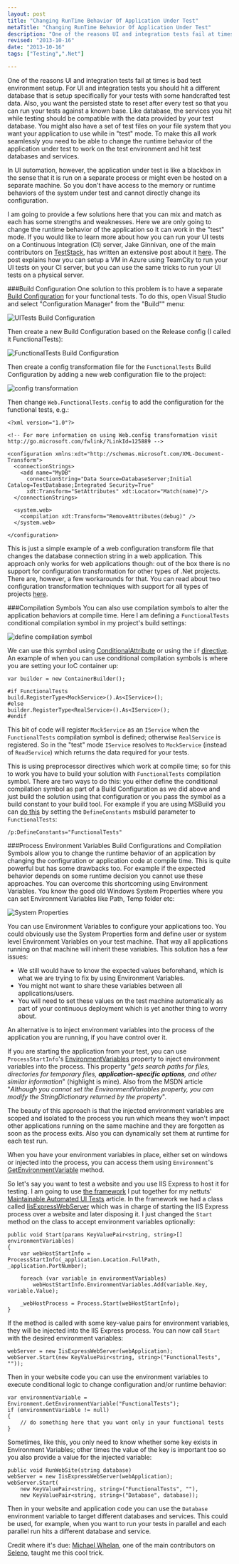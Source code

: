 ```yaml
--- 
layout: post
title: "Changing RunTime Behavior Of Application Under Test"
metaTitle: "Changing RunTime Behavior Of Application Under Test"
description: "One of the reasons UI and integration tests fail at times is bad test environment. In this article I explain a few ideas for setting up your test environment properly."
revised: "2013-10-16"
date: "2013-10-16"
tags: ["Testing",".Net"]

---
```


One of the reasons UI and integration tests fail at times is bad test environment setup. For UI and integration tests you should hit a different database that is setup specifically for your tests with some handcrafted test data. Also, you want the persisted state to reset after every test so that you can run your tests against a known base. Like database, the services you hit while testing should be compatible with the data provided by your test database. You might also have a set of test files on your file system that you want your application to use while in "test" mode. To make this all work seamlessly you need to be able to change the runtime behavior of the application under test to work on the test environment and hit test databases and services. 

In UI automation, however, the application under test is like a blackbox in the sense that it is run on a separate process or might even be hosted on a separate machine. So you don't have access to the memory or runtime behaviors of the system under test and cannot directly change its configuration.

I am going to provide a few solutions here that you can mix and match as each has some strengths and weaknesses. Here we are only going to change the runtime behavior of the application so it can work in the "test" mode. If you would like to learn more about how you can run your UI tests on a Continuous Integration (CI) server, Jake Ginnivan, one of the main contributors on [TestStack](http://teststack.net), has written an extensive post about it [here](http://jake.ginnivan.net/teamcity-ui-test-agent). The post explains how you can setup a VM in Azure using TeamCity to run your UI tests on your CI server, but you can use the same tricks to run your UI tests on a physical server.

###Build Configuration
One solution to this problem is to have a separate <a href="http://msdn.microsoft.com/en-us/library/kkz9kefa(v=vs.110).aspx">Build Configuration</a> for your functional tests. To do this, open Visual Studio and select "Configuration Manager" from the "Build"" menu:

![UITests Build Configuration](/get/changing-runtime-behavior-for-tests/build-configuration.PNG)

Then create a new Build Configuration based on the Release config (I called it FunctionalTests):

![FunctionalTests Build Configuration](/get/changing-runtime-behavior-for-tests/new-build-config.PNG)

Then create a config transformation file for the `FunctionalTests` Build Configuration by adding a new web configuration file to the project:

![config transformation](/get/changing-runtime-behavior-for-tests/functionaltests-web-config.PNG)

Then change `Web.FunctionalTests.config` to add the configuration for the functional tests, e.g.:

	<?xml version="1.0"?>
	
	<!-- For more information on using Web.config transformation visit http://go.microsoft.com/fwlink/?LinkId=125889 -->
	
	<configuration xmlns:xdt="http://schemas.microsoft.com/XML-Document-Transform">
	  <connectionStrings>
	    <add name="MyDB"
	      connectionString="Data Source=DatabaseServer;Initial Catalog=TestDatabase;Integrated Security=True"
	      xdt:Transform="SetAttributes" xdt:Locator="Match(name)"/>
	  </connectionStrings>
	
	  <system.web>
	    <compilation xdt:Transform="RemoveAttributes(debug)" />
	  </system.web>
	
	</configuration>

This is just a simple example of a web configuration transform file that changes the database connection string in a web application. This approach only works for web applications though: out of the box there is no support for configuration transformation for other types of .Net projects. There are, however, a few workarounds for that. You can read about two configuration transformation techniques with support for all types of projects [here](/transform-app-config-and-web-config).

###Compilation Symbols
You can also use compilation symbols to alter the application behaviors at compile time. Here I am defining a `FunctionalTests` conditional compilation symbol in my project's build settings:

![define compilation symbol](/get/changing-runtime-behavior-for-tests/define-compilation-symbol.PNG)

We can use this symbol using <a href="http://msdn.microsoft.com/en-us/library/system.diagnostics.conditionalattribute(v=vs.100).aspx">ConditionalAttribute</a> or using the `if` <a href="http://msdn.microsoft.com/en-us/library/vstudio/4y6tbswk(v=vs.110).aspx">directive</a>. An example of when you can use conditional compilation symbols is where you are setting your IoC container up:

	var builder = new ContainerBuilder();
	
	#if FunctionalTests
	build.RegisterType<MockService>().As<IService>();
	#else
	builder.RegisterType<RealService>().As<IService>();
	#endif

This bit of code will register `MockService` as an `IService` when the `FunctionalTests` compilation symbol is defined; otherwise `RealService` is registered. So in the "test" mode `IService` resolves to `MockService` (instead of `ReadService`) which returns the data required for your tests.

This is using preprocessor directives which work at compile time; so for this to work you have to build your solution with `FunctionalTests` compilation symbol. There are two ways to do this: you either define the conditional compilation symbol as part of a Build Configuration as we did above and just build the solution using that configuration or you pass the symbol as a build constant to your build tool. For example if you are using MSBuild you can [do this](http://stackoverflow.com/a/480207) by setting the `DefineConstants` msbuild parameter to `FunctionalTests`:

	/p:DefineConstants="FunctionalTests"

###Process Environment Variables
Build Configurations and Compilation Symbols allow you to change the runtime behavior of an application by changing the configuration or application code at compile time. This is quite powerful but has some drawbacks too. For example if the expected behavior depends on some runtime decision you cannot use these approaches. You can overcome this shortcoming using Environment Variables. You know the good old Windows System Properties where you can set Environment Variables like Path, Temp folder etc:

![System Properties](/get/changing-runtime-behavior-for-tests/win-environment-variables.PNG)

You can use Environment Variables to configure your applications too. You could obviously use the System Properties form and define user or system level Environment Variables on your test machine. That way all applications running on that machine will inherit these variables. This solution has a few issues: 

 * We still would have to know the expected values beforehand, which is what we are trying to fix by using Environment Variables. 
 * You might not want to share these variables between all applications/users. 
 * You will need to set these values on the test machine automatically as part of your continuous deployment which is yet another thing to worry about.
 
An alternative is to inject environment variables into the process of the application you are running, if you have control over it. 

If you are starting the application from your test, you can use `ProcessStartInfo`'s [EnvironmentVariables](http://msdn.microsoft.com/en-us/library/system.diagnostics.processstartinfo.environmentvariables.aspx) property to inject environment variables into the process. This property "*gets search paths for files, directories for temporary files, **application-specific options**, and other similar information*" (highlight is mine). Also from the MSDN article "*Although you cannot set the EnvironmentVariables property, you can modify the StringDictionary returned by the property*".

The beauty of this approach is that the injected environment variables are scoped and isolated to the process you run which means they won't impact other applications running on the same machine and they are forgotten as soon as the process exits. Also you can dynamically set them at runtime for each test run.

When you have your environment variables in place, either set on windows or injected into the process, you can access them using `Environment`'s [GetEnvironmentVariable](http://msdn.microsoft.com/en-us/library/77zkk0b6.aspx) method.

So let's say you want to test a website and you use IIS Express to host it for testing. I am going to use [the framework](https://github.com/tutsplus/maintainable-automated-ui-tests/tree/master/src/MvcMusicStore.FunctionalTests/Framework) I put together for my nettuts' [Maintainable Automated UI Tests](http://net.tutsplus.com/tutorials/maintainable-automated-ui-tests/) article. In the framework we had a class called [IisExpressWebServer](https://github.com/tutsplus/maintainable-automated-ui-tests/blob/master/src/MvcMusicStore.FunctionalTests/Framework/IisExpressWebServer.cs) which was in charge of starting the IIS Express process over a website and later disposing it. I just changed the `Start` method on the class to accept environment variables optionally:
	
	public void Start(params KeyValuePair<string, string>[] environmentVariables)
	{
	    var webHostStartInfo = ProcessStartInfo(_application.Location.FullPath, _application.PortNumber);
	
	    foreach (var variable in environmentVariables)
	        webHostStartInfo.EnvironmentVariables.Add(variable.Key, variable.Value);
	
	    _webHostProcess = Process.Start(webHostStartInfo);
	}
	
If the method is called with some key-value pairs for environment variables, they will be injected into the IIS Express process. You can now call `Start` with the desired environment variables:

	webServer = new IisExpressWebServer(webApplication);
	webServer.Start(new KeyValuePair<string, string>("FunctionalTests", ""));

Then in your website code you can use the environment variables to execute conditional logic to change configuration and/or runtime behavior:

	var environmentVariable = Environment.GetEnvironmentVariable("FunctionalTests");
	if (environmentVariable != null)
	{
		// do something here that you want only in your functional tests
	}	

Sometimes, like this, you only need to know whether some key exists in Environment Variables; other times the value of the key is important too so you also provide a value for the injected variable:

	public void RunWebSite(string database)
	webServer = new IisExpressWebServer(webApplication);
	webServer.Start(
		new KeyValuePair<string, string>("FunctionalTests", ""), 
		new KeyValuePair<string, string>("Database", database));

Then in your website and application code you can use the `Database` environment variable to target different databases and services. This could be used, for example, when you want to run your tests in parallel and each parallel run hits a different database and service.

Credit where it's due: [Michael Whelan](http://michael-whelan.net/), one of the main contributors on [Seleno](https://github.com/TestStack/TestStack.Seleno), taught me this cool trick.